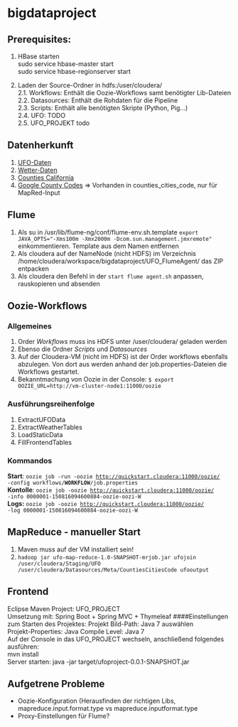 # bigdataproject
## Prerequisites:

1. HBase starten<br>
  sudo service hbase-master start<br>
  sudo service hbase-regionserver start<br>

2. Laden der Source-Ordner in hdfs:/user/cloudera/ <br>
  2.1. Workflows: Enthält die Oozie-Workflows samt benötigter Lib-Dateien <br>
  2.2. Datasources: Enthält die Rohdaten für die Pipeline <br>
  2.3. Scripts: Enthält alle benötigten Skripte (Python, Pig...) <br>
  2.4. UFO: TODO <br>
  2.5. UFO_PROJEKT todo


## Datenherkunft
1. [UFO-Daten](http://www.nuforc.org/webreports.html) 
2. [Wetter-Daten](http://www.ipm.ucdavis.edu/WEATHER/index.html)
3. [Counties California](http://www.counties.org/cities-within-each-county)
4. [Google County Codes](https://www.google.com/fusiontables/DataSource?docid=196LqydLhOq1Wl9612hNhcGoh4vUmRjTaiFvDhA#rows:id=1) => Vorhanden in counties_cities_code, nur für MapRed-Input

## Flume
1. Als su in /usr/lib/flume-ng/conf/flume-env.sh.template <code>export JAVA_OPTS="-Xms100m -Xmx2000m -Dcom.sun.management.jmxremote"
</code> einkommentieren. Template aus dem Namen entfernen
2. Als cloudera auf der NameNode (nicht HDFS) im Verzeichnis /home/cloudera/workspace/bigdataproject/UFO_FlumeAgent/ das ZIP entpacken
3. Als cloudera den Befehl in der <code>start flume agent.sh</code> anpassen, rauskopieren und absenden

## Oozie-Workflows
### Allgemeines
1. Order *Workflows* muss ins HDFS unter /user/cloudera/ geladen werden
2. Ebenso die Ordner *Scripts* und *Datasources*
3. Auf der Cloudera-VM (nicht im HDFS) ist der Order workflows ebenfalls abzulegen. Von dort aus werden anhand der job.properties-Dateien die Workflows gestartet. <br>
4. Bekanntmachung von Oozie in der Console: <code>$ export OOZIE_URL=http://vm-cluster-node1:11000/oozie</code>

### Ausführungsreihenfolge
1. ExtractUFOData
2. ExtractWeatherTables
3. LoadStaticData
4. FillFrontendTables

### Kommandos
**Start**: <code>oozie job -run -oozie http://quickstart.cloudera:11000/oozie/ -config workflows/**WORKFLOW**/job.properties</code> <br>
**Kontolle**: <code>oozie job -oozie http://quickstart.cloudera:11000/oozie/ -info 0000001-150816094600884-oozie-oozi-W</code> <br>
**Logs:** <code>oozie job -oozie http://quickstart.cloudera:11000/oozie/ -log 0000001-150816094600884-oozie-oozi-W</code> <br>

## MapReduce - manueller Start
1. Maven muss auf der VM installiert sein!
2. <code>hadoop jar ufo-map-reduce-1.0-SNAPSHOT-mrjob.jar ufojoin /user/cloudera/Staging/UFO /user/cloudera/Datasources/Meta/CountiesCitiesCode ufooutput</code>

## Frontend
Eclipse Maven Project: UFO_PROJECT<br>
Umsetzung mit: Spring Boot + Spring MVC + Thymeleaf
####Einstellungen zum Starten des Projektes:
Projekt Bild-Path: Java 7 auswählen<br>
Projekt-Properties: Java Compile Level: Java 7<br>
Auf der Console in das UFO_PROJECT wechseln, anschließend folgendes ausführen:<br>
mvn install<br>
Server starten: java -jar target/ufoproject-0.0.1-SNAPSHOT.jar<br>

## Aufgetrene Probleme
- Oozie-Konfiguration (Herausfinden der richtigen Libs, mapreduce.input.format.type vs mapreduce.inputformat.type
- Proxy-Einstellungen für Flume?
